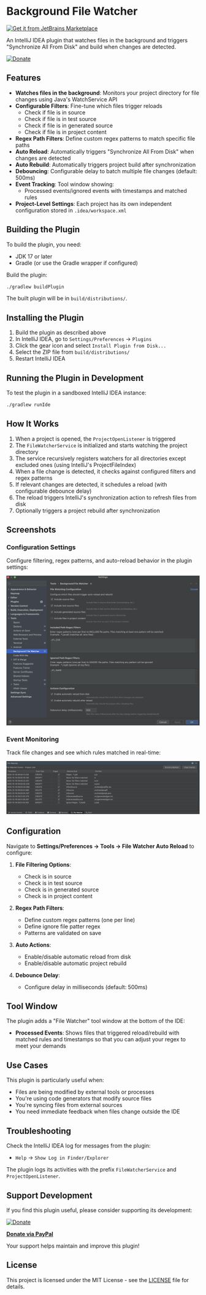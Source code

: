 # Background File Watcher
[![Get it from JetBrains Marketplace](https://img.shields.io/badge/JetBrains_Marketplace-Get_it-blue?logo=jetbrains)](https://plugins.jetbrains.com/plugin/28751)

An IntelliJ IDEA plugin that watches files in the background and triggers "Synchronize All From Disk" and build when changes are detected.

[![Donate](https://img.shields.io/badge/Donate-PayPal-blue.svg)](https://www.paypal.com/donate/?hosted_button_id=C9U54KULFG48C)

## Features

- **Watches files in the background**: Monitors your project directory for file changes using Java's WatchService API
- **Configurable Filters**: Fine-tune which files trigger reloads
  - Check if file is in source
  - Check if file is in test source
  - Check if file is in generated source
  - Check if file is in project content 
- **Regex Path Filters**: Define custom regex patterns to match specific file paths
- **Auto Reload**: Automatically triggers "Synchronize All From Disk" when changes are detected
- **Auto Rebuild**: Automatically triggers project build after synchronization
- **Debouncing**: Configurable delay to batch multiple file changes (default: 500ms)
- **Event Tracking**: Tool window showing:
  - Processed events/ignored events with timestamps and matched rules
- **Project-Level Settings**: Each project has its own independent configuration stored in `.idea/workspace.xml`

## Building the Plugin

To build the plugin, you need:
- JDK 17 or later
- Gradle (or use the Gradle wrapper if configured)

Build the plugin:
```bash
./gradlew buildPlugin
```

The built plugin will be in `build/distributions/`.

## Installing the Plugin

1. Build the plugin as described above
2. In IntelliJ IDEA, go to `Settings/Preferences` → `Plugins`
3. Click the gear icon and select `Install Plugin from Disk...`
4. Select the ZIP file from `build/distributions/`
5. Restart IntelliJ IDEA

## Running the Plugin in Development

To test the plugin in a sandboxed IntelliJ IDEA instance:
```bash
./gradlew runIde
```

## How It Works

1. When a project is opened, the `ProjectOpenListener` is triggered
2. The `FileWatcherService` is initialized and starts watching the project directory
3. The service recursively registers watchers for all directories except excluded ones (using IntelliJ's ProjectFileIndex)
4. When a file change is detected, it checks against configured filters and regex patterns
5. If relevant changes are detected, it schedules a reload (with configurable debounce delay)
6. The reload triggers IntelliJ's synchronization action to refresh files from disk
7. Optionally triggers a project rebuild after synchronization

## Screenshots

### Configuration Settings
Configure filtering, regex patterns, and auto-reload behavior in the plugin settings:

![File Watcher Preferences](FileWatcher-Preference.png)

### Event Monitoring
Track file changes and see which rules matched in real-time:

![File Watcher Event Window](FileWatcher-EventWindow.png)

## Configuration

Navigate to **Settings/Preferences → Tools → File Watcher Auto Reload** to configure:

1. **File Filtering Options**:
   - Check is in source
   - Check is in test source
   - Check is in generated source
   - Check is in project content
   
2. **Regex Path Filters**:
   - Define custom regex patterns (one per line)
   - Define ignore file patter regex
   - Patterns are validated on save

3. **Auto Actions**:
   - Enable/disable automatic reload from disk
   - Enable/disable automatic project rebuild

4. **Debounce Delay**:
   - Configure delay in milliseconds (default: 500ms)

## Tool Window

The plugin adds a "File Watcher" tool window at the bottom of the IDE:

- **Processed Events**: Shows files that triggered reload/rebuild with matched rules and timestamps so that you can adjust your regex to meet your demands

## Use Cases

This plugin is particularly useful when:
- Files are being modified by external tools or processes
- You're using code generators that modify source files
- You're syncing files from external sources
- You need immediate feedback when files change outside the IDE

## Troubleshooting

Check the IntelliJ IDEA log for messages from the plugin:
- `Help` → `Show Log in Finder/Explorer`

The plugin logs its activities with the prefix `FileWatcherService` and `ProjectOpenListener`.

## Support Development

If you find this plugin useful, please consider supporting its development:

[![Donate](https://img.shields.io/badge/Donate-PayPal-blue.svg)](https://www.paypal.com/donate/?hosted_button_id=C9U54KULFG48C)

**[Donate via PayPal](https://www.paypal.com/donate/?hosted_button_id=C9U54KULFG48C)**

Your support helps maintain and improve this plugin!

## License

This project is licensed under the MIT License - see the [LICENSE](LICENSE) file for details.
